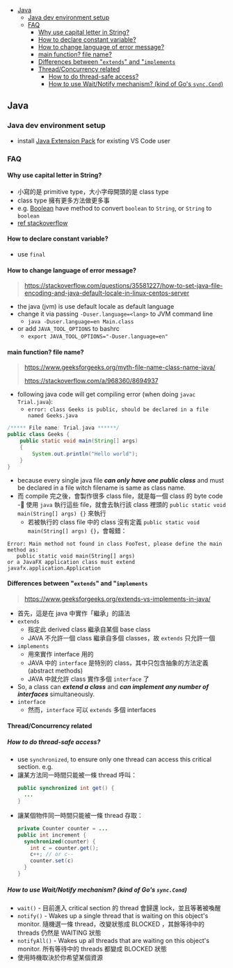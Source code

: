 - [Java](#java)
  - [Java dev environment setup](#java-dev-environment-setup)
  - [FAQ](#faq)
    - [Why use capital letter in String?](#why-use-capital-letter-in-string)
    - [How to declare constant variable?](#how-to-declare-constant-variable)
    - [How to change language of error message?](#how-to-change-language-of-error-message)
    - [main function? file name?](#main-function-file-name)
    - [Differences between "`extends`" and "`implements`](#differences-between-extends-and-implements)
    - [Thread/Concurrency related](#threadconcurrency-related)
      - [How to do thread-safe access?](#how-to-do-thread-safe-access)
      - [How to use Wait/Notify mechanism? (kind of Go's `sync.Cond`)](#how-to-use-waitnotify-mechanism-kind-of-gos-synccond)


## Java
### Java dev environment setup
- install [Java Extension Pack](https://code.visualstudio.com/docs/java/java-tutorial#_installing-extensions) for existing VS Code user

### FAQ
#### Why use capital letter in String?
- 小寫的是 primitive type，大小字母開頭的是 class type
- class type 擁有更多方法做更多事
- e.g. [Boolean](https://docs.oracle.com/javase/6/docs/api/java/lang/Boolean.html) have method to convert `boolean` to `String`, or `String` to `boolean`
- [ref stackoverflow](https://stackoverflow.com/a/4006311/8694937)

#### How to declare constant variable?
- use `final`

#### How to change language of error message?
> https://stackoverflow.com/questions/35581227/how-to-set-java-file-encoding-and-java-default-locale-in-linux-centos-server
- the java (jvm) is use default locale as default language
- change it via passing `-Duser.language=<lang>` to JVM command line
  - `java -Duser.language=en Main.class`
- or add `JAVA_TOOL_OPTIONS` to bashrc
  - `export JAVA_TOOL_OPTIONS="-Duser.language=en"`

#### main function? file name?

> https://www.geeksforgeeks.org/myth-file-name-class-name-java/
>
> https://stackoverflow.com/a/968360/8694937

- following java code will get compiling error (when doing `javac Trial.java`):
  - `error: class Geeks is public, should be declared in a file named Geeks.java`
```java
/***** File name: Trial.java ******/
public class Geeks {
    public static void main(String[] args)
    {
        System.out.println("Hello world");
    }
}
```
- because every single java file ***can only have one public class*** and must be declared in a file witch filename is same as class name.
- 而 compile 完之後，會製作很多 class file，就是每一個 class 的 byte code
- 使用 `java` 執行這些 file，就會去執行該 class 裡頭的 `public static void main(String[] args) {}` 來執行
  - 若被執行的 class file 中的 class 沒有定義 `public static void main(String[] args) {}`，會報錯：

```shell
Error: Main method not found in class FooTest, please define the main method as:
   public static void main(String[] args)
or a JavaFX application class must extend javafx.application.Application
```

#### Differences between "`extends`" and "`implements`
> https://www.geeksforgeeks.org/extends-vs-implements-in-java/
>
- 首先，這是在 java 中實作「繼承」的語法
- `extends`
  - 指定此 derived class 繼承自某個 base class
  - JAVA 不允許一個 class 繼承自多個 classes，故 `extends` 只允許一個
- `implements`
  - 用來實作 interface 用的
  - JAVA 中的 `interface` 是特別的 class，其中只包含抽象的方法定義 (abstract methods)
  - JAVA 中就允許 class 實作多個 `interface` 了
- So, a class can ***extend a class*** and ***can implement any number of interfaces*** simultaneously.
- `interface`
  - 然而，`interface` 可以 `extends` 多個 interfaces


#### Thread/Concurrency related
##### How to do thread-safe access?
- use `synchronized`, to ensure only one thread can access this critical section. e.g.
- 讓某方法同一時間只能被一條 thread 呼叫：
  ```java
  public synchronized int get() {
    ...
  }
  ```
- 讓某個物件同一時間只能被一條 thread 存取：
  ```java
  private Counter counter = ...
  public int increment {
    synchronized(counter) {
      int c = counter.get();
      c++; // or c--
      counter.set(c)
    }
  }
  ```

##### How to use Wait/Notify mechanism? (kind of Go's `sync.Cond`)
- `wait()` - 目前進入 critical section 的 thread 會歸還 lock，並且等著被喚醒
- `notify()` - Wakes up a single thread that is waiting on this object's monitor. 隨機選一條 thread，改變狀態成 BLOCKED ，其餘等待中的 threads 仍然是 WAITING 狀態
- `notifyAll()` - Wakes up all threads that are waiting on this object's monitor. 所有等待中的 threads 都變成 BLOCKED 狀態
- 使用時機取決於你希望某個資源